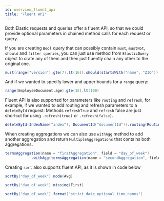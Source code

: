 ```yaml
---
id: overview_fluent_api
title: "Fluent API"
---
```


Both Elastic requests and queries offer a fluent API, so that we could provide optional parameters in chained method calls for each request or query.

If you are creating `Bool` query that can possibly contain `must`, `mustNot`, `should` and `filter queries`, you can just use method from `ElasticQuery` object to crate any of them and then just fluently chain any other to the original one.

```scala
must(range("version").gte(7).lt(10)).should(startsWith("name", "ZIO"))
```

And if we wanted to specify lower and upper bounds for a `range` query:

```scala
range(EmployeeDocument.age).gte(18).lt(100)
```

Fluent API is also supported for parameters like `routing` and `refresh`, for example, if we wanted to add routing and refresh parameters to a `deleteById` request:
Methods `refreshTrue` and `refresh` false are just shortcut for using `.refresh(true)` or `.refresh(false)`.

```scala
deleteById(IndexName("index"), DocumentId("documentId")).routing(Routing("routing")).refreshTrue
```

When creating aggregations we can also use `withAgg` method to add another aggregation and return `MultipleAggregations` that contains both aggregations.

```scala
termsAggregation(name = "firstAggregation", field = "day_of_week")
            .withAgg(termsAggregation(name = "secondAggregation", field = "customer_age"))
```

Creating `sort` also supports fluent API, as it is shown in code below 

```scala
sortBy("day_of_week").mode(Avg)

sortBy("day_of_week").missing(First)

sortBy("day_of_week").format("strict_date_optional_time_nanos")
```
